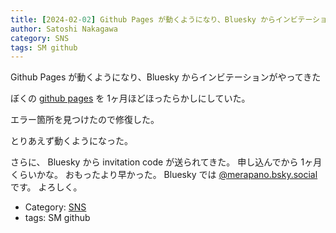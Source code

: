 ```yaml
---
title: [2024-02-02] Github Pages が動くようになり、Bluesky からインビテーションがやってきた ---ソーシャルメディアで遊ぼう
author: Satoshi Nakagawa
category: SNS
tags: SM github
---
```


Github Pages が動くようになり、Bluesky からインビテーションがやってきた

 ぼくの
[github pages](https://merapano.github.io/) を
1ヶ月ほどほったらかしにしていた。

 エラー箇所を見つけたので修復した。

 とりあえず動くようになった。

 さらに、
Bluesky から invitation code が送られてきた。
申し込んでから 1ヶ月くらいかな。
おもったより早かった。
Bluesky では
[@merapano.bsky.social](https://bsky.app/profile/merapano.bsky.social) です。
よろしく。

- Category: [SNS](https://merapano.github.io/categories.html#SNS)
- tags: SM github
